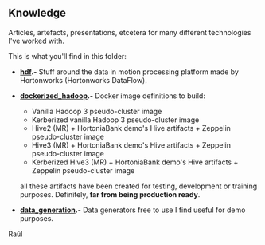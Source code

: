 ## Knowledge
Articles, artefacts, presentations, etcetera for many different technologies I've worked with.

This is what you'll find in this folder:

 - **[hdf](hdf).-** Stuff around the data in motion processing platform made by Hortonworks (Hortonworks DataFlow).
 - **[dockerized_hadoop](dockerized_hadoop).-** Docker image definitions to build:
 
   - Vanilla Hadoop 3 pseudo-cluster image
   - Kerberized vanilla Hadoop 3 pseudo-cluster image
   - Hive2 (MR) + HortoniaBank demo's Hive artifacts + Zeppelin pseudo-cluster image
   - Hive3 (MR) + HortoniaBank demo's Hive artifacts + Zeppelin pseudo-cluster image
   - Kerberized Hive3 (MR) + HortoniaBank demo's Hive artifacts + Zeppelin pseudo-cluster image

   all these artifacts have been created for testing, development or training purposes. Definitely, **far from being production ready**.
 - **[data_generation](data_generation).-** Data generators free to use I find useful for demo purposes.

Raúl
